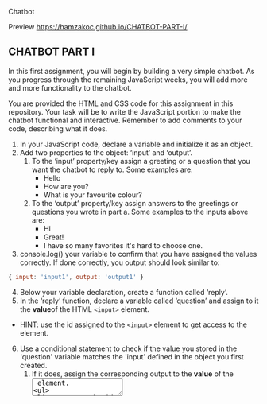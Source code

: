 Chatbot

Preview https://hamzakoc.github.io/CHATBOT-PART-I/


## CHATBOT PART I

In this first assignment, you will begin by building a very simple chatbot. As you progress through the remaining JavaScript weeks, you will add more and more functionality to the chatbot.

You are provided the HTML and CSS code for this assignment in this repository. Your task will be to write the JavaScript portion to make the chatbot functional and interactive. Remember to add comments to your code, describing what it does.

1. In your JavaScript code, declare a variable and initialize it as an object.
2. Add two properties to the object: ‘input’ and ‘output’.
    1. To the ‘input’ property/key assign a greeting or a question that you want the chatbot to reply to. Some examples are:
        *   Hello
        *   How are you?
        *   What is your favourite colour?
    2. To the ‘output’ property/key assign answers to the greetings or questions you wrote in part a. Some examples to the inputs above are:
        *   Hi
        *   Great!
        *   I have so many favorites it's hard to choose one.
3. console.log() your variable to confirm that you have assigned the values correctly. If done correctly, you output should look similar to:
```js
{ input: 'input1', output: 'output1' }
```

4. Below your variable declaration, create a function called ‘reply’.
5. In the ‘reply’ function, declare a variable called ‘question’ and assign to it the **value**of the HTML `<input>` element. 
  - HINT: use the id assigned to the `<input>` element to get access to the element.
6. Use a conditional statement to check if the value you stored in the 'question' variable matches the 'input' defined in the object you first created.
     1. If it does, assign the corresponding output to the **value** of the <textarea> element. 
         - HINT: use the id assigned to the `<textarea>` element to get access to the element.
     2. if it does not, assign the string "I don't understand that command. Please enter another." to the **value** of the `<textarea>` element.
  - HINT: use the id assigned to the `<textarea>` element to get access to the element.
7. Below your 'reply' function, attach a 'click' event listener to the `<button>` element defined in the HTML file. 
  - HINT: use the id assigned to the `<button>` element to get access to the element.
    Alternatively, you can modify the HTML to add a `<form>` element around the `<input>` and `<button>` and attach an event listener the form's `submit` event. This will allow you to use the enter key to enter input as well.
8. Save your JavaScript code. You now have a functional simple chatbot. Try it out by opening the 'index.html' file in your browser. REMEMBER to include your JavaScript code in the ‘index.html’ file either internally or externally.

